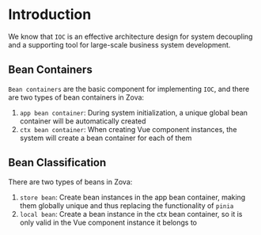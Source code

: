 # Introduction

We know that `IOC` is an effective architecture design for system decoupling and a supporting tool for large-scale business system development.

## Bean Containers

`Bean containers` are the basic component for implementing `IOC`, and there are two types of bean containers in Zova:

1. `app bean container`: During system initialization, a unique global bean container will be automatically created
2. `ctx bean container`: When creating Vue component instances, the system will create a bean container for each of them

## Bean Classification

There are two types of beans in Zova:

1. `store bean`: Create bean instances in the app bean container, making them globally unique and thus replacing the functionality of `pinia`
2. `local bean`: Create a bean instance in the ctx bean container, so it is only valid in the Vue component instance it belongs to
